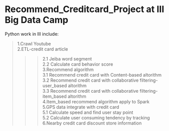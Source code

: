 # Recommend_Creditcard_Project at III Big Data Camp
Python work in III include:
>1.Crawl Youtube  
>2.ETL-credit card article  
>>> 2.1 Jeiba word segment  
>>> 2.2 Calculate card behavior score  
>3.Recommend algorithm  
>>> 3.1 Recommend credit card with Content-based altorithm  
>>> 3.2 Recommend credit card with collaborative filtering-user_based altorithm  
>>> 3.3 Recommend credit card with collaborative filtering-item_based altorithm  
>4.Item_based recommend algorithm apply to Spark  
>5.GPS data integrate with credit card  
>>> 5.1 Calculate speed and find user stay point  
>>> 5.2 Calculate user consuming tendency by tracking  
>6.Nearby credit card discount store information  
